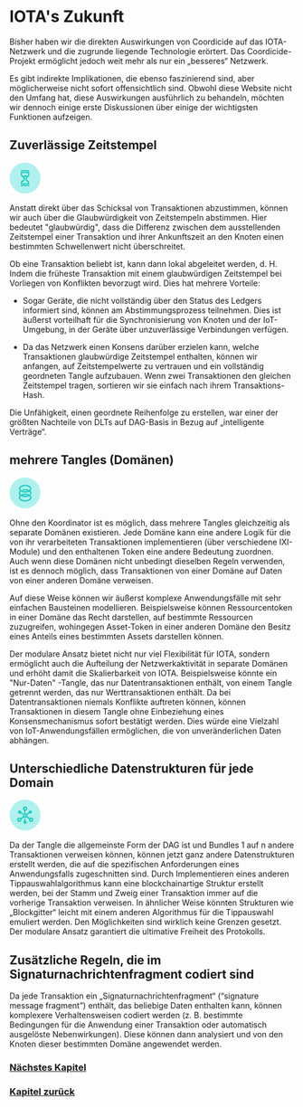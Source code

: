 # IOTA's Zukunft

Bisher haben wir die direkten Auswirkungen von Coordicide auf das IOTA-Netzwerk und die zugrunde liegende Technologie erörtert. Das Coordicide-Projekt ermöglicht jedoch weit mehr als nur ein „besseres“ Netzwerk.

Es gibt indirekte Implikationen, die ebenso faszinierend sind, aber möglicherweise nicht sofort offensichtlich sind. Obwohl diese Website nicht den Umfang hat, diese Auswirkungen ausführlich zu behandeln, möchten wir dennoch einige erste Diskussionen über einige der wichtigsten Funktionen aufzeigen.

## Zuverlässige Zeitstempel
![05_future1](https://github.com/einfachiota/coordicide/raw/master/assets/05_future1.png)

Anstatt direkt über das Schicksal von Transaktionen abzustimmen, können wir auch über die Glaubwürdigkeit von Zeitstempeln abstimmen. Hier bedeutet "glaubwürdig", dass die Differenz zwischen dem ausstellenden Zeitstempel einer Transaktion und ihrer Ankunftszeit an den Knoten einen bestimmten Schwellenwert nicht überschreitet.

Ob eine Transaktion beliebt ist, kann dann lokal abgeleitet werden, d. H. Indem die früheste Transaktion mit einem glaubwürdigen Zeitstempel bei Vorliegen von Konflikten bevorzugt wird. Dies hat mehrere Vorteile:

- Sogar Geräte, die nicht vollständig über den Status des Ledgers informiert sind, können am Abstimmungsprozess teilnehmen. Dies ist äußerst vorteilhaft für die Synchronisierung von Knoten und der IoT-Umgebung, in der Geräte über unzuverlässige Verbindungen verfügen.

- Da das Netzwerk einen Konsens darüber erzielen kann, welche Transaktionen glaubwürdige Zeitstempel enthalten, können wir anfangen, auf Zeitstempelwerte zu vertrauen und ein vollständig geordneten Tangle aufzubauen. Wenn zwei Transaktionen den gleichen Zeitstempel tragen, sortieren wir sie einfach nach ihrem Transaktions-Hash.

Die Unfähigkeit, einen geordnete Reihenfolge zu erstellen, war einer der größten Nachteile von DLTs auf DAG-Basis in Bezug auf „intelligente Verträge“.

## mehrere Tangles (Domänen)
![05_future2](https://github.com/einfachiota/coordicide/raw/master/assets/05_future2.png)

Ohne den Koordinator ist es möglich, dass mehrere Tangles gleichzeitig als separate Domänen existieren. Jede Domäne kann eine andere Logik für die von ihr verarbeiteten Transaktionen implementieren (über verschiedene IXI-Module) und den enthaltenen Token eine andere Bedeutung zuordnen. Auch wenn diese Domänen nicht unbedingt dieselben Regeln verwenden, ist es dennoch möglich, dass Transaktionen von einer Domäne auf Daten von einer anderen Domäne verweisen.

Auf diese Weise können wir äußerst komplexe Anwendungsfälle mit sehr einfachen Bausteinen modellieren. Beispielsweise können Ressourcentoken in einer Domäne das Recht darstellen, auf bestimmte Ressourcen zuzugreifen, wohingegen Asset-Token in einer anderen Domäne den Besitz eines Anteils eines bestimmten Assets darstellen können.

Der modulare Ansatz bietet nicht nur viel Flexibilität für IOTA, sondern ermöglicht auch die Aufteilung der Netzwerkaktivität in separate Domänen und erhöht damit die Skalierbarkeit von IOTA. Beispielsweise könnte ein "Nur-Daten" -Tangle, das nur Datentransaktionen enthält, von einem Tangle getrennt werden, das nur Werttransaktionen enthält. Da bei Datentransaktionen niemals Konflikte auftreten können, können Transaktionen in diesem Tangle ohne Einbeziehung eines Konsensmechanismus sofort bestätigt werden. Dies würde eine Vielzahl von IoT-Anwendungsfällen ermöglichen, die von unveränderlichen Daten abhängen.

## Unterschiedliche Datenstrukturen für jede Domain
![05_future3](https://github.com/einfachiota/coordicide/raw/master/assets/05_future3.png)

Da der Tangle die allgemeinste Form der DAG ist und Bundles 1 auf n andere Transaktionen verweisen können, können jetzt ganz andere Datenstrukturen erstellt werden, die auf die spezifischen Anforderungen eines Anwendungsfalls zugeschnitten sind. Durch Implementieren eines anderen Tippauswahlalgorithmus kann eine blockchainartige Struktur erstellt werden, bei der Stamm und Zweig einer Transaktion immer auf die vorherige Transaktion verweisen. In ähnlicher Weise könnten Strukturen wie „Blockgitter“ leicht mit einem anderen Algorithmus für die Tippauswahl emuliert werden. Den Möglichkeiten sind wirklich keine Grenzen gesetzt. Der modulare Ansatz garantiert die ultimative Freiheit des Protokolls.

## Zusätzliche Regeln, die im Signaturnachrichtenfragment codiert sind

Da jede Transaktion ein „Signaturnachrichtenfragment“ (“signature message fragment”) enthält, das beliebige Daten enthalten kann, können komplexere Verhaltensweisen codiert werden (z. B. bestimmte Bedingungen für die Anwendung einer Transaktion oder automatisch ausgelöste Nebenwirkungen). Diese können dann analysiert und von den Knoten dieser bestimmten Domäne angewendet werden.

### [Nächstes Kapitel](./06_zusammenfassung)
### [Kapitel zurück](./04_module_5_3)

